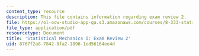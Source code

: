 ```yaml
---
content_type: resource
description: This file contains information regarding exam review 2.
file: https://ol-ocw-studio-app-qa.s3.amazonaws.com/courses/8-333-statistical-mechanics-i-statistical-mechanics-of-particles-fall-2013/8767f2a878428fa218961ed56164ee4d_MIT8_333F13_ExamReview2.pdf
file_type: application/pdf
resourcetype: Document
title: 'Statistical Mechanics I: Exam Review 2'
uid: 8767f2a8-7842-8fa2-1896-1ed56164ee4d
---
```

